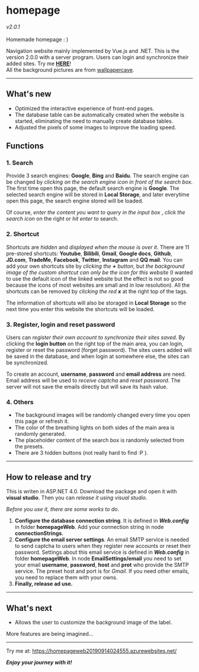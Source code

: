 # homepage 
*v2.0.1*<br><br>
Homemade homepage : )

Navigation website mainly implemented by Vue.js and .NET. This is the version 2.0.0 with a server program. Users can login and synchronize their added sites. Try me **[HERE](https://homepageweb20190914024555.azurewebsites.net/)**!
<br>All the background pictures are from [wallpapercave](https://wallpapercave.com/).

----------------------------------------

## What's new

+ Optimized the interactive experience of front-end pages.
+ The database table can be automatically created when the website is started, eliminating the need to manually create database tables.
+ Adjusted the pixels of some images to improve the loading speed.

## Functions

### 1. Search
Provide 3 search engines: **Google**, **Bing** and **Baidu**. The search engine can be changed by *clicking on the search engine icon in front of the search box.* The first time open this page, the default search engine is **Google**. The selected search engine will be stored in **Local Storage**, and later everytime open this page, the search engine stored will be loaded. 

Of course, *enter the content you want to query in the input box* , *click the search icon* on the right or *hit enter* to search.


### 2. Shortcut
Shortcuts are *hidden* and *displayed when the mouse is over it*. There are 11 pre-stored shortcuts: **Youtube**, **Bilibili**, **Gmail**, **Google docs**, **Github**, **JD.com**, **TradeMe**, **Facebook**, **Twitter**, **Instagram** and **QQ mail**. You can add your own shortcuts site by *clicking the **+** button*, but *the background image of the custom shortcut can only be the icon for this website* (I wanted to use the default icon of the linked website but the effect is not so good because the icons of most websites are small and in low resolution). All the shortcuts can be removed by *clicking the red **x*** at the right top of the tags. 

The information of shortcuts will also be storaged in **Local Storage** so the next time you enter this website the shortcuts will be loaded.


### 3. Register, login and reset password
Users can *register their own account to synchronize their sites saved*. By clicking the **login button** on the right top of the main area, you can login, register or reset the password (forget password). The sites users added will be saved in the database, and when login at somewhere else, the sites can be synchronized. 

To create an account, **username**, **password** and **email address** are need. Email address will be used to *receive captcha* and *reset password*. The server will not save the emails directly but will save its hash value. 


### 4. Others
+ The background images will be randomly changed every time you open this page or refresh it. 
+ The color of the breathing lights on both sides of the main area is randomly generated.
+ The placeholder content of the search box is randomly selected from the presets.
+ There are 3 hidden buttons (not really hard to find :P ).

------------------------------------------

## How to release and try
This is writen in ASP.NET 4.0. Download the package and open it with **visual studio**. Then you can *release it using visual studio*.

*Before you use it, there are some works to do*. 

1. **Configure the database connection string**. It is defined in ***Web.config*** in folder **homepageWeb**. Add your connection string in node **connectionStrings**. 
2. **Configure the email server settings**. An email SMTP service is needed to send captcha to users when they register new accounts or reset their password. Settings about this email service is defined in ***Web.config*** in folder **homepageWeb**. In node **EmailSettings/email** you need to set your email **username**, **password**, **host** and **prot** who provide the SMTP service. The preset host and port is for *Gmail*. If you need other emails, you need to replace them with your owns.
3. **Finally, release ad use.**
------------------------------------------

## What's next
+ Allows the user to customize the background image of the label.

More features are being imagined...

-------------------------------------------
Try me at: https://homepageweb20190914024555.azurewebsites.net/

***Enjoy your journey with it!***


